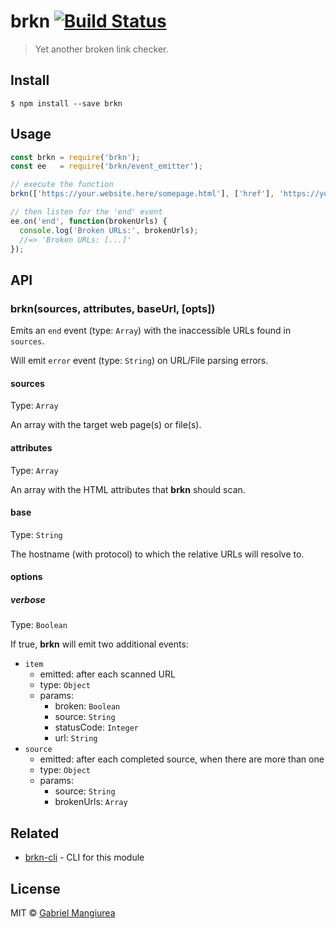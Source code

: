 # brkn [![Build Status](https://travis-ci.org/GabrielMangiurea/brkn.svg?branch=master)](https://travis-ci.org/GabrielMangiurea/brkn)

> Yet another broken link checker.


## Install

```
$ npm install --save brkn
```


## Usage

```javascript
const brkn = require('brkn');
const ee   = require('brkn/event_emitter');

// execute the function
brkn(['https://your.website.here/somepage.html'], ['href'], 'https://your.website.here', {verbose: false});

// then listen for the 'end' event
ee.on('end', function(brokenUrls) {
  console.log('Broken URLs:', brokenUrls);
  //=> 'Broken URLs: [...]'
});
```


## API

### brkn(sources, attributes, baseUrl, [opts])

Emits an `end` event (type: `Array`) with the inaccessible URLs found in `sources`.

Will emit `error` event (type: `String`) on URL/File parsing errors.

#### sources

Type: `Array`

An array with the target web page(s) or file(s).

#### attributes

Type: `Array`

An array with the HTML attributes that **brkn** should scan.

#### base

Type: `String`

The hostname (with protocol) to which the relative URLs will resolve to.

#### options

##### verbose

Type: `Boolean`

If true, **brkn** will emit two additional events:

- `item`
  - emitted: after each scanned URL
  - type: `Object`
  - params:
    - broken: `Boolean`
    - source: `String`
    - statusCode: `Integer`
    - url: `String`
- `source`
  - emitted: after each completed source, when there are more than one
  - type: `Object`
  - params:
    - source: `String`
    - brokenUrls: `Array`


## Related

- [brkn-cli](https://www.npmjs.com/package/brkn-cli) - CLI for this module


## License

MIT &copy; [Gabriel Mangiurea](https://gabrielmangiurea.github.io)
